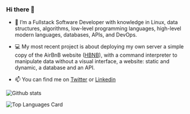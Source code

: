 ### Hi there 👋 

- 🔭 I’m a Fullstack Software Developer with knowledge in Linux, data structures, algorithms, low-level programming languages, high-level modern languages, databases, APIs, and DevOps.

- 💻 My most recent project is about deploying my own server a simple copy of the AirBnB website ([HBNB](https://github.com/Sofiag8/AirBnB_clone_v3)), with a command interpreter to manipulate data without a visual interface, a website: static and dynamic, a database and an API. 

- 📫 You can find me on [Twitter](https://twitter.com/Sofiiagarca) or [Linkedin](https://www.linkedin.com/in/dianasofiagarciac/)

![Github stats](https://github-readme-stats.vercel.app/api?username=Sofiag8&theme=highcontrast&show_icons=true&count_private=true)

![Top Languages Card](https://github-readme-stats.vercel.app/api/top-langs/?username=Sofiag8)
